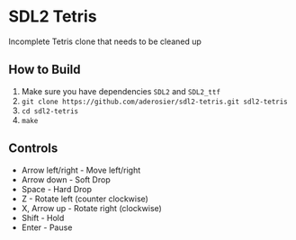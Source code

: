 SDL2 Tetris
===========

Incomplete Tetris clone that needs to be cleaned up

How to Build
------------

1. Make sure you have dependencies `SDL2` and `SDL2_ttf`
2. `git clone https://github.com/aderosier/sdl2-tetris.git sdl2-tetris`
3. `cd sdl2-tetris`
4. `make`

Controls
--------

- Arrow left/right - Move left/right
- Arrow down - Soft Drop
- Space - Hard Drop
- Z - Rotate left (counter clockwise)
- X, Arrow up - Rotate right (clockwise)
- Shift - Hold
- Enter - Pause
